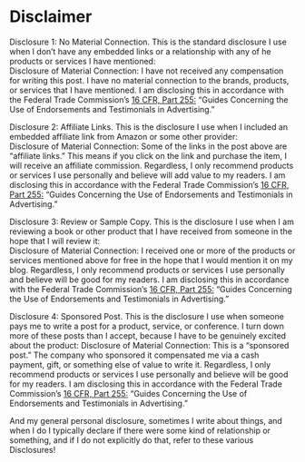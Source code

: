 # Disclaimer


Disclosure 1: No Material Connection. This is the standard disclosure I use when I don’t have any embedded links or a relationship with any of he products or services I have mentioned:  
Disclosure of Material Connection: I have not received any compensation for writing this post. I have no material connection to the brands, products, or services that I have mentioned. I am disclosing this in accordance with the Federal Trade Commission’s [16 CFR, Part 255:](https://www.ftc.gov/legal-library/browse/federal-register-notices/16-cfr-part-255-guides-concerning-use-endorsements-testimonials-advertising)
“Guides Concerning the Use of Endorsements and Testimonials in Advertising.”  

 
Disclosure 2: Affiliate Links. This is the disclosure I use when I included an embedded affiliate link from Amazon or some other provider:  
Disclosure of Material Connection: Some of the links in the post above are “affiliate links.” This means if you click on the link and purchase the item, I will receive an affiliate commission. Regardless, I only recommend products or services I use personally and believe will add value to my readers. I am disclosing this in accordance with the Federal Trade Commission’s [16 CFR, Part 255:](https://www.ftc.gov/legal-library/browse/federal-register-notices/16-cfr-part-255-guides-concerning-use-endorsements-testimonials-advertising) “Guides Concerning the Use of Endorsements and Testimonials in Advertising.”  

Disclosure 3: Review or Sample Copy. This is the disclosure I use when I am reviewing a book or other product that I have received from someone in the hope that I will review it:  
Disclosure of Material Connection: I received one or more of the products or services mentioned above for free in the hope that I would mention it on my blog. Regardless, I only recommend products or services I use personally and believe will be good for my readers. I am disclosing this in accordance with the Federal Trade Commission’s [16 CFR, Part 255:](https://www.ftc.gov/legal-library/browse/federal-register-notices/16-cfr-part-255-guides-concerning-use-endorsements-testimonials-advertising) “Guides Concerning the Use of Endorsements and Testimonials in Advertising.”  

Disclosure 4: Sponsored Post. This is the disclosure I use when someone pays me to write a post for a product, service, or conference. I turn down more of these posts than I accept, because I have to be genuinely excited about the product:
Disclosure of Material Connection: This is a “sponsored post.” The company who sponsored it compensated me via a cash payment, gift, or something else of value to write it. Regardless, I only recommend products or services I use personally and believe will be good for my readers. I am disclosing this in accordance with the Federal Trade Commission’s [16 CFR, Part 255:](https://www.ftc.gov/legal-library/browse/federal-register-notices/16-cfr-part-255-guides-concerning-use-endorsements-testimonials-advertising) “Guides Concerning the Use of Endorsements and Testimonials in Advertising.”  

 

And my general personal disclosure, sometimes I write about things, and when I do I typically declare if there were some kind of relationship or something, and if I do not explicitly do that, refer to these various Disclosures!  
